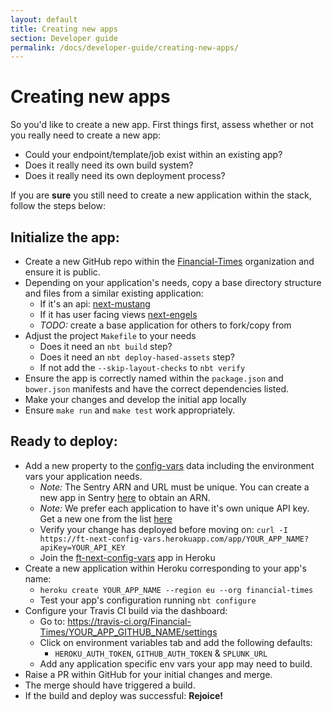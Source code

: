 ```yaml
---
layout: default
title: Creating new apps
section: Developer guide
permalink: /docs/developer-guide/creating-new-apps/
---
```


# Creating new apps

So you'd like to create a new app. First things first, assess whether or not you really need
to create a new app: 

- Could your endpoint/template/job exist within an existing app? 
- Does it really need its own build system?
- Does it really need its own deployment process?

If you are **sure** you still need to create a new application within the stack, follow the steps below:

## Initialize the app:

- Create a new GitHub repo within the [Financial-Times](https://github.com/Financial-Times) organization and ensure it is public.
- Depending on your application's needs, copy a base directory structure and files from a similar existing application:
	- If it's an api: [next-mustang](https://github.com/Financial-Times/next-mustang)
	- If it has user facing views [next-engels](https://github.com/Financial-Times/next-engels)
	-  *TODO:* create a base application for others to fork/copy from
- Adjust the project `Makefile` to your needs 
	- Does it need an `nbt build` step?
	- Does it need an `nbt deploy-hased-assets` step?
	- If not add the `--skip-layout-checks` to `nbt verify`
- Ensure the app is correctly named within the `package.json` and `bower.json` manifests and have the correct dependencies listed.
- Make your changes and develop the initial app locally
- Ensure `make run` and `make test` work appropriately.

## Ready to deploy:
 
- Add a new property to the [config-vars](http://git.svc.ft.com/projects/NEXTPRIVATE/repos/config-vars/browse/models/production.json) data including the environment vars your application needs.
	- *Note:* The Sentry ARN and URL must be unique. You can create a new app in Sentry [here](https://app.getsentry.com/nextftcom/) to obtain an ARN.
	- *Note:* We prefer each application to have it's own unique API key. Get a new one from the list [here](https://docs.google.com/spreadsheets/d/1y8jZMQUjHh8jyyOXMIedEkw03IRoxUIGy88d58782WY)
	- Verify your change has deployed before moving on: `curl -I https://ft-next-config-vars.herokuapp.com/app/YOUR_APP_NAME?apiKey=YOUR_API_KEY`
	- Join the [ft-next-config-vars](https://dashboard.heroku.com/apps/ft-next-config-vars/resources) app in Heroku
- Create a new application within Heroku corresponding to your app's name:
	- `heroku create YOUR_APP_NAME --region eu --org financial-times`
	- Test your app's configuration running `nbt configure`
- Configure your Travis CI build via the dashboard:
	- Go to: https://travis-ci.org/Financial-Times/YOUR_APP_GITHUB_NAME/settings 
	- Click on environment variables tab and add the following defaults:
		- `HEROKU_AUTH_TOKEN`, `GITHUB_AUTH_TOKEN` & `SPLUNK_URL`
	- Add any application specific env vars your app may need to build.
- Raise a PR within GitHub for your initial changes and merge.
- The merge should have triggered a build.
- If the build and deploy was successful: **Rejoice!**

